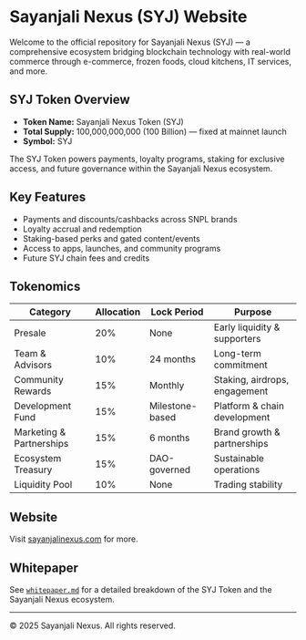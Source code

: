 # Sayanjali Nexus (SYJ) Website

Welcome to the official repository for Sayanjali Nexus (SYJ) — a comprehensive ecosystem bridging blockchain technology with real-world commerce through e-commerce, frozen foods, cloud kitchens, IT services, and more.

## SYJ Token Overview

- **Token Name:** Sayanjali Nexus Token (SYJ)
- **Total Supply:** 100,000,000,000 (100 Billion) — fixed at mainnet launch
- **Symbol:** SYJ

The SYJ Token powers payments, loyalty programs, staking for exclusive access, and future governance within the Sayanjali Nexus ecosystem.

## Key Features

- Payments and discounts/cashbacks across SNPL brands
- Loyalty accrual and redemption
- Staking-based perks and gated content/events
- Access to apps, launches, and community programs
- Future SYJ chain fees and credits

## Tokenomics

| Category                | Allocation | Lock Period       | Purpose                        |
|-------------------------|------------|-------------------|--------------------------------|
| Presale                 | 20%        | None              | Early liquidity & supporters   |
| Team & Advisors         | 10%        | 24 months         | Long-term commitment           |
| Community Rewards       | 15%        | Monthly           | Staking, airdrops, engagement  |
| Development Fund        | 15%        | Milestone-based   | Platform & chain development   |
| Marketing & Partnerships| 15%        | 6 months          | Brand growth & partnerships    |
| Ecosystem Treasury      | 15%        | DAO-governed      | Sustainable operations         |
| Liquidity Pool          | 10%        | None              | Trading stability              |

## Website

Visit [sayanjalinexus.com](https://www.sayanjalinexus.com) for more.

## Whitepaper

See [`whitepaper.md`](./whitepaper.md) for a detailed breakdown of the SYJ Token and the Sayanjali Nexus ecosystem.

---

© 2025 Sayanjali Nexus. All rights reserved.